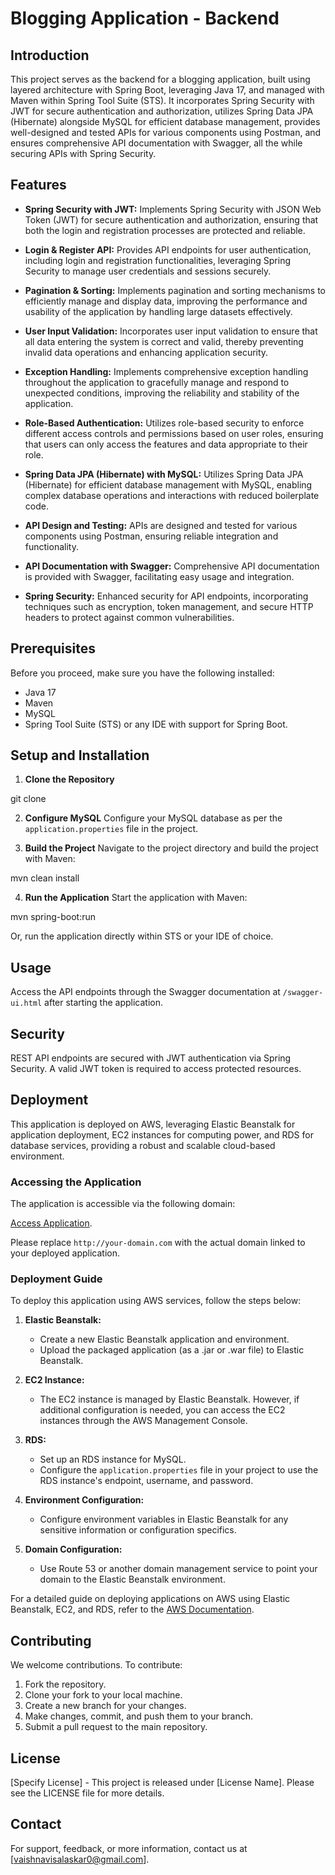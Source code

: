 # Blogging Application - Backend

## Introduction
This project serves as the backend for a blogging application, built using layered architecture with Spring Boot, leveraging Java 17, and managed with Maven within Spring Tool Suite (STS). It incorporates Spring Security with JWT for secure authentication and authorization, utilizes Spring Data JPA (Hibernate) alongside MySQL for efficient database management, provides well-designed and tested APIs for various components using Postman, and ensures comprehensive API documentation with Swagger, all the while securing APIs with Spring Security.

## Features

- **Spring Security with JWT:** Implements Spring Security with JSON Web Token (JWT) for secure authentication and authorization, ensuring that both the login and registration processes are protected and reliable.

- **Login & Register API:** Provides API endpoints for user authentication, including login and registration functionalities, leveraging Spring Security to manage user credentials and sessions securely.

- **Pagination & Sorting:** Implements pagination and sorting mechanisms to efficiently manage and display data, improving the performance and usability of the application by handling large datasets effectively.

- **User Input Validation:** Incorporates user input validation to ensure that all data entering the system is correct and valid, thereby preventing invalid data operations and enhancing application security.

- **Exception Handling:** Implements comprehensive exception handling throughout the application to gracefully manage and respond to unexpected conditions, improving the reliability and stability of the application.

- **Role-Based Authentication:** Utilizes role-based security to enforce different access controls and permissions based on user roles, ensuring that users can only access the features and data appropriate to their role.

- **Spring Data JPA (Hibernate) with MySQL:** Utilizes Spring Data JPA (Hibernate) for efficient database management with MySQL, enabling complex database operations and interactions with reduced boilerplate code.

- **API Design and Testing:** APIs are designed and tested for various components using Postman, ensuring reliable integration and functionality.

- **API Documentation with Swagger:** Comprehensive API documentation is provided with Swagger, facilitating easy usage and integration.

- **Spring Security:** Enhanced security for API endpoints, incorporating techniques such as encryption, token management, and secure HTTP headers to protect against common vulnerabilities.


## Prerequisites
Before you proceed, make sure you have the following installed:
- Java 17
- Maven
- MySQL
- Spring Tool Suite (STS) or any IDE with support for Spring Boot.

## Setup and Installation
1. **Clone the Repository**

git clone <repository-url>

2. **Configure MySQL**
Configure your MySQL database as per the `application.properties` file in the project.

3. **Build the Project**
Navigate to the project directory and build the project with Maven:

mvn clean install

4. **Run the Application**
Start the application with Maven:

mvn spring-boot:run

Or, run the application directly within STS or your IDE of choice.

## Usage
Access the API endpoints through the Swagger documentation at `/swagger-ui.html` after starting the application.

## Security
REST API endpoints are secured with JWT authentication via Spring Security. A valid JWT token is required to access protected resources.

## Deployment

This application is deployed on AWS, leveraging Elastic Beanstalk for application deployment, EC2 instances for computing power, and RDS for database services, providing a robust and scalable cloud-based environment.

### Accessing the Application

The application is accessible via the following domain:

[Access Application](http://bloggingappication-env.eba-vxf6mqw4.us-east-2.elasticbeanstalk.com/swagger-ui/index.html).

Please replace `http://your-domain.com` with the actual domain linked to your deployed application.

### Deployment Guide

To deploy this application using AWS services, follow the steps below:

1. **Elastic Beanstalk:**
   - Create a new Elastic Beanstalk application and environment.
   - Upload the packaged application (as a .jar or .war file) to Elastic Beanstalk.

2. **EC2 Instance:**
   - The EC2 instance is managed by Elastic Beanstalk. However, if additional configuration is needed, you can access the EC2 instances through the AWS Management Console.

3. **RDS:**
   - Set up an RDS instance for MySQL.
   - Configure the `application.properties` file in your project to use the RDS instance's endpoint, username, and password.

4. **Environment Configuration:**
   - Configure environment variables in Elastic Beanstalk for any sensitive information or configuration specifics.

5. **Domain Configuration:**
   - Use Route 53 or another domain management service to point your domain to the Elastic Beanstalk environment.

For a detailed guide on deploying applications on AWS using Elastic Beanstalk, EC2, and RDS, refer to the [AWS Documentation](https://aws.amazon.com/documentation/).

## Contributing
We welcome contributions. To contribute:
1. Fork the repository.
2. Clone your fork to your local machine.
3. Create a new branch for your changes.
4. Make changes, commit, and push them to your branch.
5. Submit a pull request to the main repository.

## License
[Specify License] - This project is released under [License Name]. Please see the LICENSE file for more details.

## Contact
For support, feedback, or more information, contact us at [vaishnavisalaskar0@gmail.com].

